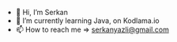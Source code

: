 - 👋 Hi, I’m Serkan
- 🌱 I’m currently learning Java, on Kodlama.io
- 📫 How to reach me => serkanyazli@gmail.com
<!---
imserkanY/imserkanY is a special ✨ repository because its `README.md` (this file) appears on your GitHub profile.
You can click the Prevw link totake a look at your changes

https://img.shields.io/badge/dynamic/json?url=<URL>&label=<LABEL>&query=<$.DATA.SUBDATA>&color=<COLOR>&prefix=<PREFIX>&suffix=<SUFFIX>
--->
